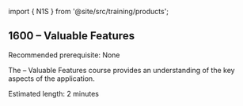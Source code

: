import { N1S } from '@site/src/training/products';

## 1600 <N1S /> – Valuable Features

Recommended prerequisite: None

The <N1S /> – Valuable Features course provides an understanding of the key aspects of the application.

Estimated length: 2 minutes
